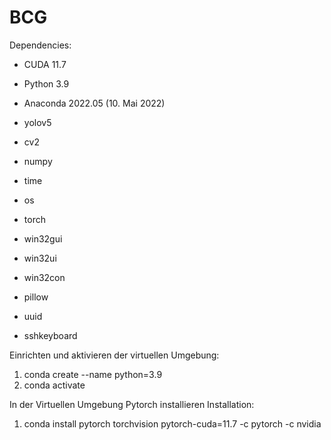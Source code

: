 # BCG
Dependencies:
* CUDA 11.7 
* Python 3.9
* Anaconda 2022.05 (10. Mai 2022)

* yolov5
* cv2
* numpy
* time
* os
* torch
* win32gui
* win32ui
* win32con
* pillow
* uuid
* sshkeyboard

Einrichten und aktivieren der virtuellen Umgebung:<br>
1) conda create --name <envname> python=3.9 <br>
2) conda activate <envname> <br>

In der Virtuellen Umgebung Pytorch installieren Installation: <br>
1) conda install pytorch torchvision pytorch-cuda=11.7 -c pytorch -c nvidia
